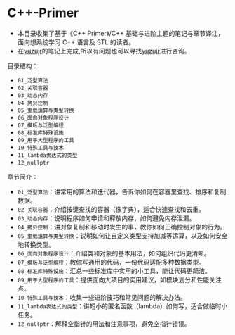 # C++-Primer 

- 本目录收集了基于《C++ Primer》/C++ 基础与进阶主题的笔记与章节译注，面向想系统学习 C++ 语言及 STL 的读者。
- 在[yuzujr](https://github.com/yuzujr)的笔记上完成,所以有问题也可以寻找[yuzujr](https://github.com/yuzujr)进行咨询。

目录结构：

- `01_泛型算法`
- `02_关联容器`
- `03_动态内存`
- `04_拷贝控制`
- `05_重载运算与类型转换`
- `06_面向对象程序设计`
- `07_模板与泛型编程`
- `08_标准库特殊设施`
- `09_用于大型程序的工具`
- `10_特殊工具与技术`
- `11_lambda表达式的类型`
- `12_nullptr`


章节简介：

- `01_泛型算法`：讲常用的算法和迭代器，告诉你如何在容器里查找、排序和复制数据。
- `02_关联容器`：介绍按键查找的容器（像字典），适合快速查找和去重。
- `03_动态内存`：说明程序如何申请和释放内存，如何避免内存泄漏。
- `04_拷贝控制`：讲对象复制和移动时发生的事，教你如何正确控制对象的行为。
- `05_重载运算与类型转换`：说明如何让自定义类型支持加减等运算，以及如何安全地转换类型。
- `06_面向对象程序设计`：介绍类和对象的基本用法，如何组织代码更清晰。
- `07_模板与泛型编程`：教你写通用的代码，一份代码适配多种数据类型。
- `08_标准库特殊设施`：汇总一些标准库中实用的小工具，能让代码更简洁。
- `09_用于大型程序的工具`：提供面向大项目的实用建议，如模块划分和性能关注点。
- `10_特殊工具与技术`：收集一些进阶技巧和常见问题的解决办法。
- `11_lambda表达式的类型`：讲短小的匿名函数（lambda）如何写，适合做临时小任务。
- `12_nullptr`：解释空指针的用法和注意事项，避免空指针错误。







